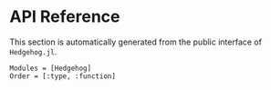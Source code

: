 # API Reference

This section is automatically generated from the public interface of `Hedgehog.jl`.

```@autodocs
Modules = [Hedgehog]
Order = [:type, :function]
```
